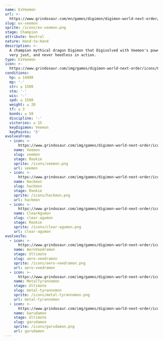 ```yaml
---
name: ExVeemon
url: >-
  https://www.grindosaur.com/en/games/digimon/digimon-world-next-order/digimon/67-ex-veemon
slug: ex-veemon
sprite: /icons/ex-veemon.png
stage: Champion
attribute: Neutral
nature: Hand-to-Hand
description: >-
  A champion mythical dragon Digimon that Digivolved with Veemon's powers. It's
  very just, and never heedless in action.
type: ExVeemon
icon: >-
  https://www.grindosaur.com/img/games/digimon-world-next-order/icons/67-exveemon-icon.png
conditions:
  hp: ≥ 14400
  mp: '-'
  str: ≥ 1500
  sta: '-'
  wis: '-'
  spd: ≥ 1500
  weight: ≤ 20
  tf: ≤ 3
  bonds: ≥ 50
  discipline: '-'
  victories: ≥ 15
  keyDigimon: Veemon
  keyPoints: '5'
evolvesFrom:
  - icon: >-
      https://www.grindosaur.com/img/games/digimon-world-next-order/icons/31-veemon-icon-small.png
    name: Veemon
    slug: veemon
    stage: Rookie
    sprite: /icons/veemon.png
    url: veemon
  - icon: >-
      https://www.grindosaur.com/img/games/digimon-world-next-order/icons/44-hackmon-icon-small.png
    name: Hackmon
    slug: hackmon
    stage: Rookie
    sprite: /icons/hackmon.png
    url: hackmon
  - icon: >-
      https://www.grindosaur.com/img/games/digimon-world-next-order/icons/52-clearagumon-icon-small.png
    name: ClearAgumon
    slug: clear-agumon
    stage: Rookie
    sprite: /icons/clear-agumon.png
    url: clear-agumon
evolvesTo:
  - icon: >-
      https://www.grindosaur.com/img/games/digimon-world-next-order/icons/126-aeroveedramon-icon-small.png
    name: AeroVeedramon
    stage: Ultimate
    slug: aero-veedramon
    sprite: /icons/aero-veedramon.png
    url: aero-veedramon
  - icon: >-
      https://www.grindosaur.com/img/games/digimon-world-next-order/icons/132-metaltyrannomon-icon-small.png
    name: MetalTyrannomon
    stage: Ultimate
    slug: metal-tyrannomon
    sprite: /icons/metal-tyrannomon.png
    url: metal-tyrannomon
  - icon: >-
      https://www.grindosaur.com/img/games/digimon-world-next-order/icons/114-garudamon-icon-small.png
    name: Garudamon
    stage: Ultimate
    slug: garudamon
    sprite: /icons/garudamon.png
    url: garudamon
---
```


